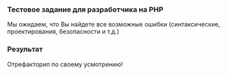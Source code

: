 ### Тестовое задание для разработчика на PHP

Мы ожидаем, что Вы найдете все возможные ошибки (синтаксические, проектирования, безопасности и т.д.)

### Результат

Отрефакторил по своему усмотрению!
